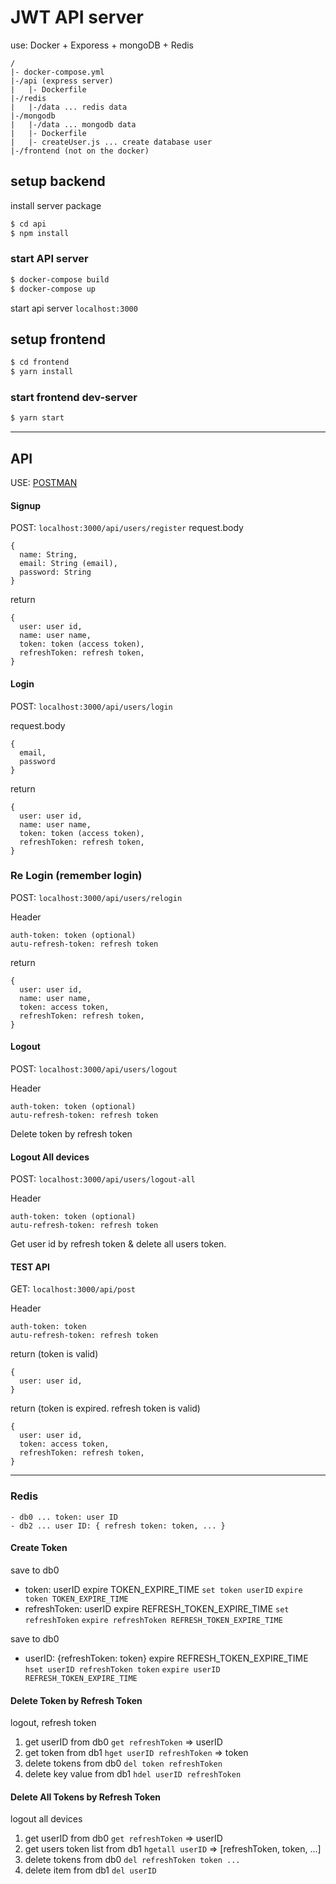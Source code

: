 # JWT API server

use: Docker + Exporess + mongoDB + Redis 

```
/
|- docker-compose.yml
|-/api (express server)
|   |- Dockerfile
|-/redis
|   |-/data ... redis data
|-/mongodb
|   |-/data ... mongodb data
|   |- Dockerfile
|   |- createUser.js ... create database user
|-/frontend (not on the docker)
```

## setup backend

install server package

```sh
$ cd api
$ npm install
```

### start API server

```sh
$ docker-compose build
$ docker-compose up
```

start api server `localhost:3000`

## setup frontend

```sh
$ cd frontend
$ yarn install
```

### start frontend dev-server

```sh
$ yarn start
```


---



## API

USE: [POSTMAN](https://www.postman.com/)

#### Signup

POST:  `localhost:3000/api/users/register`
request.body

```
{
  name: String,
  email: String (email),
  password: String
}
```

return

```
{
  user: user id,
  name: user name,
  token: token (access token),
  refreshToken: refresh token,
}
```



#### Login

POST: `localhost:3000/api/users/login`

request.body

```
{
  email, 
  password
}
```

return

```
{
  user: user id,
  name: user name,
  token: token (access token),
  refreshToken: refresh token,
}
```



### Re Login (remember login)

POST: `localhost:3000/api/users/relogin`

Header

```
auth-token: token (optional)
autu-refresh-token: refresh token
```

return

```
{
  user: user id,
  name: user name,
  token: access token,
  refreshToken: refresh token,
}
```



#### Logout

POST: `localhost:3000/api/users/logout`

Header

```
auth-token: token (optional)
autu-refresh-token: refresh token
```

Delete token by refresh token



#### Logout All devices

POST: `localhost:3000/api/users/logout-all`

Header
```
auth-token: token (optional)
autu-refresh-token: refresh token
```

Get user id by refresh token & delete all users token.



#### TEST API

GET: `localhost:3000/api/post`

Header

```
auth-token: token
autu-refresh-token: refresh token
```

return (token is valid)

```
{
  user: user id,
}
```

return (token is expired. refresh token is valid)

```
{
  user: user id,
  token: access token,
  refreshToken: refresh token,
}
```



---



### Redis

```
- db0 ... token: user ID
- db2 ... user ID: { refresh token: token, ... }
```

#### Create Token

save to db0

- token: userID expire TOKEN_EXPIRE_TIME
  `set token userID`
  `expire token TOKEN_EXPIRE_TIME `
- refreshToken: userID expire REFRESH_TOKEN_EXPIRE_TIME
  `set refreshToken`
  `expire refreshToken REFRESH_TOKEN_EXPIRE_TIME`

save to db0

- userID: {refreshToken: token} expire REFRESH_TOKEN_EXPIRE_TIME
  `hset userID refreshToken token`
  `expire userID REFRESH_TOKEN_EXPIRE_TIME`



#### Delete Token by Refresh Token 

logout, refresh token

1. get userID from db0
   `get refreshToken` => userID
2. get token from db1
   `hget userID refreshToken` => token
3. delete tokens from db0
   `del token refreshToken`
4. delete key value from db1
   `hdel userID refreshToken`



#### Delete All Tokens by Refresh Token

logout all devices

1. get userID from db0
   `get refreshToken` => userID
2. get users token list from db1
   `hgetall userID` => [refreshToken, token, ...]
3. delete tokens from db0
   `del refreshToken token ...`
4. delete item from db1
   `del userID`

